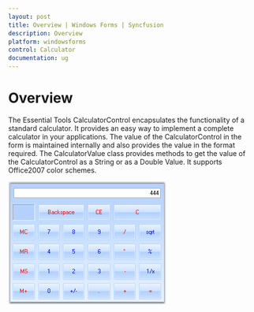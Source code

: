 ```yaml
---
layout: post
title: Overview | Windows Forms | Syncfusion
description: Overview
platform: windowsforms
control: Calculator
documentation: ug
---
```


# Overview

The Essential Tools CalculatorControl encapsulates the functionality of a standard calculator. It provides an easy way to implement a complete calculator in your applications. The value of the CalculatorControl in the form is maintained internally and also provides the value in the format required. The CalculatorValue class provides methods to get the value of the CalculatorControl as a String or as a Double Value. It supports Office2007 color schemes.

![](Overview_images/Overview_img110.png) 